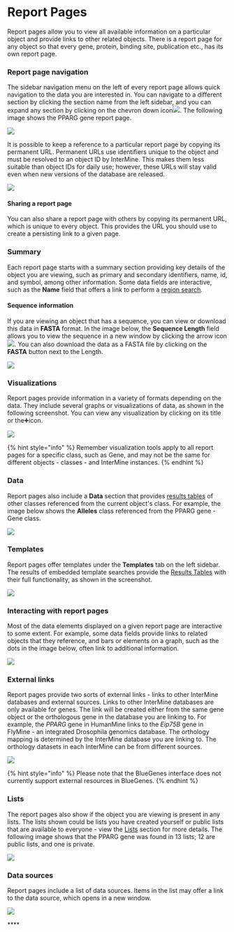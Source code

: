 # Report Pages

Report pages allow you to view all available information on a particular object and provide links to other related objects. There is a report page for any object so that every gene, protein, binding site, publication etc., has its own report page. 

### Report page navigation

The sidebar navigation menu on the left of every report page allows quick navigation to the data you are interested in. You can navigate to a different section by clicking the section name from the left sidebar, and you can expand any section by clicking on the chevron down icon![](../../.gitbook/assets/arrow-removebg-preview.png). The following image shows the PPARG gene report page. 

![](../../.gitbook/assets/report-pages-main.png)

It is possible to keep a reference to a particular report page by copying its permanent URL. Permanent URLs use identifiers unique to the object and must be resolved to an object ID by InterMine. This makes them less suitable than object IDs for daily use; however, these URLs will stay valid even when new versions of the database are released.

![](../../.gitbook/assets/copy-url.png)

#### Sharing a report page

You can also share a report page with others by copying its permanent URL, which is unique to every object. This provides the URL you should use to create a persisting link to a given page. 

### Summary

Each report page starts with a summary section providing key details of the object you are viewing, such as primary and secondary identifiers, name, id, and symbol, among other information. Some data fields are interactive, such as the **Name** field that offers a link to perform a [region search](region-search.md). 

#### Sequence information

If you are viewing an object that has a sequence, you can view or download this data in **FASTA** format.  In the image below, the **Sequence Length** field allows you to view the sequence in a new window by clicking the arrow icon![](../../.gitbook/assets/iconfinder_icon-arrow-down-b_211614.png). You can also download the data as a FASTA file by clicking on the **FASTA** button next to the Length.  

![](../../.gitbook/assets/summary-updated.png)

### Visualizations

Report pages provide information in a variety of formats depending on the data. They include several graphs or visualizations of data, as shown in the following screenshot. You can view any visualization by clicking on its title or the➕icon. 

![](../../.gitbook/assets/visualizations.png)

{% hint style="info" %}
Remember visualization tools apply to all report pages for a specific class, such as Gene, and may not be the same for different objects - classes - and InterMine instances. 
{% endhint %}

### Data 

Report pages also include a **Data** section that provides [results tables](results-tables.md) of other classes referenced from the current object's class. For example, the image below shows the **Alleles** class referenced from the PPARG gene - Gene class. 

![](../../.gitbook/assets/data-report-pages-updated.png)

### Templates

Report pages offer templates under the **Templates** tab on the left sidebar. The results of embedded template searches provide the [Results Tables](results-tables.md) with their full functionality, as shown in the screenshot. 

![](../../.gitbook/assets/template-report-pages.png)

### Interacting with report pages

Most of the data elements displayed on a given report page are interactive to some extent. For example, some data fields provide links to related objects that they reference, and bars or elements on a graph, such as the dots in the image below, often link to additional information.  

![](../../.gitbook/assets/exp-visualizer.png)

### External links

Report pages provide two sorts of external links - links to other InterMine databases and external sources. Links to other InterMine databases are only available for genes. The link will be created either from the same gene object or the orthologous gene in the database you are linking to. For example, the _PPARG_ gene in HumanMine links to the _Eip75B_ gene in FlyMine - an integrated Drosophila genomics database. The orthology mapping is determined by the InterMine database you are linking to. The orthology datasets in each InterMine can be from different sources.

![](../../.gitbook/assets/other-mines.png)

{% hint style="info" %}
Please note that the BlueGenes interface does not currently support external resources in BlueGenes.
{% endhint %}

### Lists

The report pages also show if the object you are viewing is present in any lists. The lists shown could be lists you have created yourself or public lists that are available to everyone - view the [Lists](lists/lists.md) section for more details. The following image shows that the PPARG gene was found in 13 lists; 12 are public lists, and one is private. 

![](../../.gitbook/assets/report-pages-lists.png)

### **Data sources**

Report pages include a list of data sources. Items in the list may offer a link to the data source, which opens in a new window. 

![](../../.gitbook/assets/report-pages-data-sources.png)

\*\*\*\*


